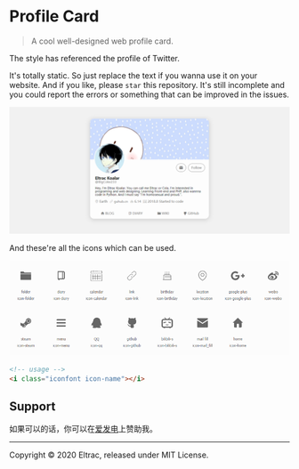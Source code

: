 # Profile Card
> A cool well-designed web profile card.

The style has referenced the profile of Twitter.

It's totally static. So just replace the text if you wanna use it on your website. And if you like, please `star` this repository. It's still incomplete and you could report the errors or something that can be improved in the issues.

![](./screenshot.png)

And these're all the icons which can be used.

![](./icons.png)

```html
<!-- usage -->
<i class="iconfont icon-name"></i>
```

## Support

如果可以的话，你可以在[爱发电](https://afdian.net/@Eltrac)上赞助我。

---

Copyright &copy; 2020 Eltrac, released under MIT License. 
